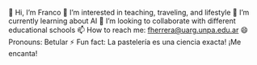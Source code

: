 👋 Hi, I’m Franco
👀 I’m interested in teaching, traveling, and lifestyle
🌱 I’m currently learning about AI
💞️ I’m looking to collaborate with different educational schools
📫 How to reach me: fherrera@uarg.unpa.edu.ar
😄 Pronouns: Betular
⚡ Fun fact: La pastelería es una ciencia exacta! ¡Me encanta!

<!---
fherreraprog/fherreraprog is a ✨ special ✨ repository because its `README.md` (this file) appears on your GitHub profile.
You can click the Preview link to take a look at your changes.
--->
